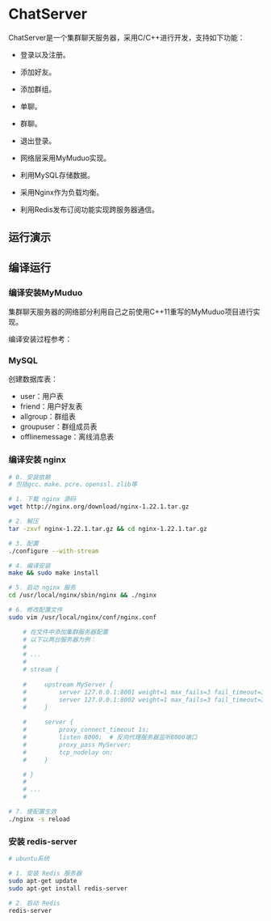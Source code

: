 # ChatServer

ChatServer是一个集群聊天服务器，采用C/C++进行开发，支持如下功能：
- 登录以及注册。
- 添加好友。
- 添加群组。
- 单聊。
- 群聊。
- 退出登录。


- 网络层采用MyMuduo实现。
- 利用MySQL存储数据。
- 采用Nginx作为负载均衡。
- 利用Redis发布订阅功能实现跨服务器通信。


## 运行演示




## 编译运行

### 编译安装MyMuduo

集群聊天服务器的网络部分利用自己之前使用C++11重写的MyMuduo项目进行实现。

编译安装过程参考：

### MySQL

创建数据库表：
- user：用户表
- friend：用户好友表
- allgroup：群组表
- groupuser：群组成员表
- offlinemessage：离线消息表



### 编译安装 nginx

```bash
# 0. 安装依赖
# 包括gcc、make、pcre、openssl、zlib等

# 1. 下载 nginx 源码
wget http://nginx.org/download/nginx-1.22.1.tar.gz

# 2. 解压
tar -zxvf nginx-1.22.1.tar.gz && cd nginx-1.22.1.tar.gz

# 3. 配置
./configure --with-stream

# 4. 编译安装
make && sudo make install

# 5. 启动 nginx 服务
cd /usr/local/nginx/sbin/nginx && ./nginx

# 6. 修改配置文件
sudo vim /usr/local/nginx/conf/nginx.conf

    # 在文件中添加集群服务器配置
    # 以下以两台服务器为例：
    # 
    # ...
    # 
    # stream {
    
    #     upstream MyServer {
    #         server 127.0.0.1:8001 weight=1 max_fails=3 fail_timeout=30s;  # 实际工作服务器监听8001
    #         server 127.0.0.1:8002 weight=1 max_fails=3 fail_timeout=30s;  # 实际工作服务器监听8002
    #     }
    
    #     server {
    #         proxy_connect_timeout 1s;
    #         listen 8000;  # 反向代理服务器监听8000端口
    #         proxy_pass MyServer;
    #         tcp_nodelay on;
    #     }

    # }
    # 
    # ...
    # 

# 7. 使配置生效
./nginx -s reload
```

### 安装 redis-server

```bash
# ubuntu系统

# 1. 安装 Redis 服务器
sudo apt-get update
sudo apt-get install redis-server

# 2. 启动 Redis
redis-server
```
